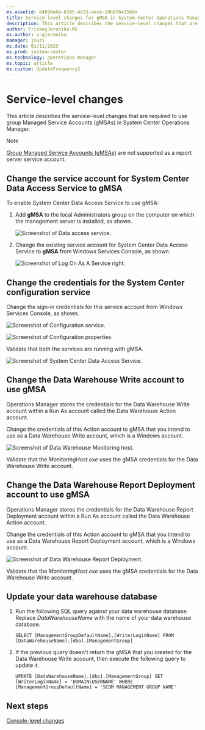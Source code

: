 ```yaml
---
ms.assetid: 84899e64-8395-4d33-aecb-19b07be15b9a  
title: Service-level changes for gMSA in System Center Operations Manager
description: This article describes the service-level changes that are required to use group Managed Service Accounts (gMSA), a new feature supported in Operations Manager.
author: PriskeyJeronika-MS
ms.author: v-gjeronika
manager: jsuri
ms.date: 01/11/2023
ms.prod: system-center
ms.technology: operations-manager
ms.topic: article
ms.custom: UpdateFrequency2
---
```



# Service-level changes

This article describes the service-level changes that are required to use group Managed Service Accounts (gMSAs) in System Center Operations Manager.

>[!Note]
>[Group Managed Service Accounts (gMSAs)](/windows-server/security/group-managed-service-accounts/group-managed-service-accounts-overview) are not supported as a report server service account.

## Change the service account for System Center Data Access Service to gMSA

To enable System Center Data Access Service to use gMSA:

1. Add **gMSA** to the local Administrators group on the computer on which the management server is installed, as shown.

    ![Screenshot of Data access service.](media/gmsa/data-access-service.png)

1. Change the existing service account for System Center Data Access Service to **gMSA** from Windows Services Console, as shown.

    ![Screenshot of Log On As A Service right.](media/gmsa/logon-service-right.png)


## Change the credentials for the System Center configuration service

Change the sign-in credentials for this service account from Windows Services Console, as shown.

![Screenshot of Configuration service.](media/gmsa/configuration-service.png)

![Screenshot of Configuration properties.](media/gmsa/configuration-properties.png)

Validate that both the services are running with gMSA.

![Screenshot of System Center Data Access Service.](media/gmsa/system-center-data-access-service.png)

## Change the Data Warehouse Write account to use gMSA

Operations Manager stores the credentials for the Data Warehouse Write account within a Run As account called the Data Warehouse Action account.

Change the credentials of this Action account to gMSA that you intend to use as a Data Warehouse Write account, which is a Windows account.  

![Screenshot of Data Warehouse Monitoring host.](media/gmsa/change-data-warehouse-write-account.png)

Validate that the *MonitoringHost.exe* uses the gMSA credentials for the Data Warehouse Write account.


## Change the Data Warehouse Report Deployment account to use gMSA

Operations Manager stores the credentials for the Data Warehouse Report Deployment account within a Run As account called the Data Warehouse Action account.

Change the credentials of this Action account to gMSA that you intend to use as a Data Warehouse Report Deployment account, which is a Windows account.  

![Screenshot of Data Warehouse Report Deployment.](media/gmsa/change-data-warehouse-report-deployment-account.png)

Validate that the *MonitoringHost.exe* uses the gMSA credentials for the Data Warehouse Write account.


## Update your data warehouse database

1. Run the following SQL query against your data warehouse database. Replace *DataWarehouseName* with the name of your data warehouse database.

    ```
    SELECT [ManagementGroupDefaultName],[WriterLoginName] FROM [DataWarehouseName].[dbo].[ManagementGroup]

    ```
1. If the previous query doesn't return the gMSA that you created for the Data Warehouse Write account, then execute the following query to update it.

    ```
    UPDATE [DataWarehouseName].[dbo].[ManagementGroup] SET [WriterLoginName] = 'DOMAIN\USERNAME' WHERE [ManagementGroupDefaultName] = 'SCOM MANAGEMENT GROUP NAME'
    ```



## Next steps

[Console-level changes](console-level-changes.md)
